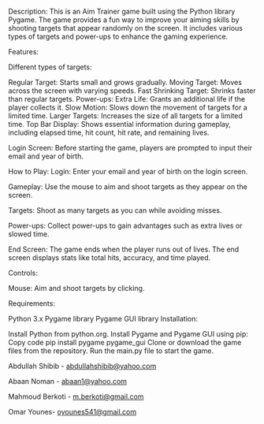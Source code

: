 Description:
This is an Aim Trainer game built using the Python library Pygame. The game provides a fun way to improve your aiming skills by shooting targets that appear randomly on the screen. It includes various types of targets and power-ups to enhance the gaming experience.

Features:

Different types of targets:

Regular Target: Starts small and grows gradually.
Moving Target: Moves across the screen with varying speeds.
Fast Shrinking Target: Shrinks faster than regular targets.
Power-ups:
Extra Life: Grants an additional life if the player collects it.
Slow Motion: Slows down the movement of targets for a limited time.
Larger Targets: Increases the size of all targets for a limited time.
Top Bar Display: Shows essential information during gameplay, including elapsed time, hit count, hit rate, and remaining lives.


Login Screen: Before starting the game, players are prompted to input their email and year of birth.

How to Play:
Login: Enter your email and year of birth on the login screen.

Gameplay: Use the mouse to aim and shoot targets as they appear on the screen.

Targets: Shoot as many targets as you can while avoiding misses.

Power-ups: Collect power-ups to gain advantages such as extra lives or slowed time.

End Screen: The game ends when the player runs out of lives. The end screen displays stats like total hits, accuracy, and time played.

Controls:

Mouse: Aim and shoot targets by clicking.

Requirements:


Python 3.x
Pygame library
Pygame GUI library
Installation:

Install Python from python.org.
Install Pygame and Pygame GUI using pip:
Copy code
pip install pygame pygame_gui
Clone or download the game files from the repository.
Run the main.py file to start the game.

Abdullah Shibib  - abdullahshibib@yahoo.com

Abaan Noman  - abaan1@yahoo.com

Mahmoud Berkoti - m.berkoti@gmail.com

Omar Younes- oyounes541@gmail.com
